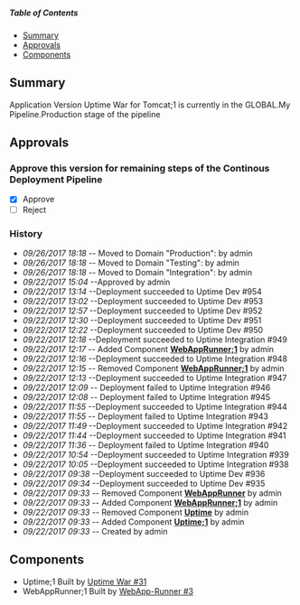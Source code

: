 ##### Table of Contents
+ [Summary](#summary)
+ [Approvals](#approvals)
+ [Components](#components)
## Summary
Application Version Uptime War for Tomcat;1 is currently in the GLOBAL.My Pipeline.Production stage of the pipeline
## Approvals
### Approve this version for remaining steps of the Continous Deployment Pipeline
- [X] Approve
- [ ] Reject
### History
* *09/26/2017 18:18* -- Moved to Domain "Production": 
 by admin
* *09/26/2017 18:18* -- Moved to Domain "Testing": 
 by admin
* *09/26/2017 18:18* -- Moved to Domain "Integration": 
 by admin
* *09/22/2017 15:04* --Approved by admin
* *09/22/2017 13:14* --Deployment succeeded to Uptime Dev #954
* *09/22/2017 13:02* --Deployment succeeded to Uptime Dev #953
* *09/22/2017 12:57* --Deployment succeeded to Uptime Dev #952
* *09/22/2017 12:30* --Deployment succeeded to Uptime Dev #951
* *09/22/2017 12:22* --Deployment succeeded to Uptime Dev #950
* *09/22/2017 12:18* --Deployment succeeded to Uptime Integration #949
* *09/22/2017 12:17* -- Added Component <a href='javascript:SwitchDisplay("cv2007");'><b>WebAppRunner;1</b></a> by admin
* *09/22/2017 12:16* --Deployment succeeded to Uptime Integration #948
* *09/22/2017 12:15* -- Removed Component <a href='javascript:SwitchDisplay("cv2007");'><b>WebAppRunner;1</b></a> by admin
* *09/22/2017 12:13* --Deployment succeeded to Uptime Integration #947
* *09/22/2017 12:09* -- Deployment failed to Uptime Integration #946
* *09/22/2017 12:08* -- Deployment failed to Uptime Integration #945
* *09/22/2017 11:55* --Deployment succeeded to Uptime Integration #944
* *09/22/2017 11:55* -- Deployment failed to Uptime Integration #943
* *09/22/2017 11:49* --Deployment succeeded to Uptime Integration #942
* *09/22/2017 11:44* --Deployment succeeded to Uptime Integration #941
* *09/22/2017 11:36* -- Deployment failed to Uptime Integration #940
* *09/22/2017 10:54* --Deployment succeeded to Uptime Integration #939
* *09/22/2017 10:05* --Deployment succeeded to Uptime Integration #938
* *09/22/2017 09:38* --Deployment succeeded to Uptime Dev #936
* *09/22/2017 09:34* --Deployment succeeded to Uptime Dev #935
* *09/22/2017 09:33* -- Removed Component <a href='javascript:SwitchDisplay("co2005");'><b>WebAppRunner</b></a> by admin
* *09/22/2017 09:33* -- Added Component <a href='javascript:SwitchDisplay("cv2007");'><b>WebAppRunner;1</b></a> by admin
* *09/22/2017 09:33* -- Removed Component <a href='javascript:SwitchDisplay("co1741");'><b>Uptime</b></a> by admin
* *09/22/2017 09:33* -- Added Component <a href='javascript:SwitchDisplay("cv2006");'><b>Uptime;1</b></a> by admin
* *09/22/2017 09:33* -- Created by admin
## Components
* Uptime;1 Built by [Uptime War #31](http://rocket:28080/job/Uptime%20War/31)
* WebAppRunner;1 Built by [WebApp-Runner #3](http://rocket:28080/job/WebApp-Runner/3)
